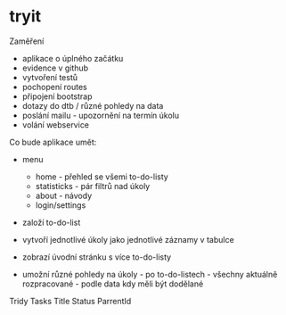 # tryit

Zaměření
- aplikace o úplného začátku
- evidence v github
- vytvoření testů
- pochopení routes
- připojení bootstrap
- dotazy do dtb / různé pohledy na data
- poslání mailu - upozornění na termín úkolu
- volání webservice

Co bude aplikace umět:
- menu
	- home - přehled se všemi to-do-listy
	- statisticks - pár filtrů nad úkoly
	- about - návody
	- login/settings

- založí to-do-list
- vytvoří jednotlivé úkoly jako jednotlivé záznamy v tabulce
- zobrazí úvodní stránku s více to-do-listy
- umožní různé pohledy na úkoly 
		- po to-do-listech
		- všechny aktuálně rozpracované
		- podle data kdy měli být dodělané




Tridy
Tasks
	Title
	Status
	ParrentId


	
